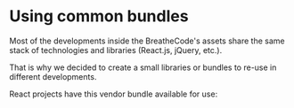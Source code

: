 # Using common bundles

Most of the developments inside the BreatheCode's assets share the same stack of technologies and libraries (React.js, jQuery, etc.). 

That is why we decided to create a small libraries or bundles to re-use in different developments.

React projects have this vendor bundle available for use:

<!--stackedit_data:
eyJoaXN0b3J5IjpbMTA3Mjg0NzE1NywtMTE0MDg0NzI2NSwtMT
M0NzIyMzU4Ml19
-->